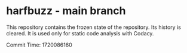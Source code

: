 # harfbuzz - main branch

This repository contains the frozen state of the repository.
Its history is cleared. It is used only for static code
analysis with Codacy.

Commit Time: 1720086160